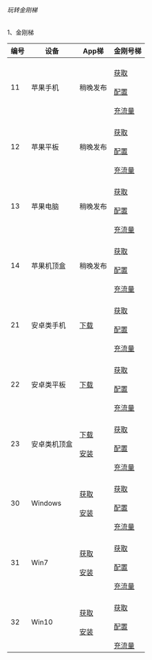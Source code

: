 ###### 玩转金刚梯


1、金刚梯

| 编号 | 设备 |App梯|金刚号梯 |
| ----------- | ----------- |  ----------- | ----------- | 
| 11|苹果手机|稍晚发布|<br>[获取]()<br><br>[配置]()<br><br>[充流量]()<br>|
| 12|苹果平板|稍晚发布| <br>[获取]()<br><br>[配置]()<br><br>[充流量]()<br> |
| 13|苹果电脑|稍晚发布| <br>[获取]()<br><br>[配置]()<br><br>[充流量]()<br> |
| 14|苹果机顶盒|稍晚发布| <br>[获取]()<br><br>[配置]()<br><br>[充流量]()<br> |
| 21|安卓类手机|[下载](https://github.com/a2zitpro/web/blob/master/LadderFree/Android/Phone/KKLadderAPP/KKLadderAPPGet.md)|<br>[获取]()<br><br>[配置]()<br><br>[充流量]()<br> |
| 22|安卓类平板|[下载](https://github.com/a2zitpro/web/blob/master/LadderFree/Android/Pad/KKLadderAPP/KKLadderAPPGet.md)|<br>[获取]()<br><br>[配置]()<br><br>[充流量]()<br> |
| 23|安卓类机顶盒|[下载](https://github.com/a2zitpro/web/blob/master/LadderFree/Android/TVBox/KKLadderAPP/KKLadderAPPGet.md)<br><br>[安装](https://github.com/a2zitpro/web/blob/master/LadderFree/Android/TVBox/KKLadderAPP/KKLadderAPPConfigure.md)| <br>[获取]()<br><br>[配置]()<br><br>[充流量]()<br> |
| 30|Windows|[获取](https://github.com/a2zitpro/web/blob/master/LadderFree/Windows/KKLadderAPPGet.md)<br><br>[安装](https://github.com/a2zitpro/web/blob/master/LadderFree/Windows/KKLadderAPPConfigure.md)| <br>[获取]()<br><br>[配置]()<br><br>[充流量]()<br> |
| 31|Win7|[获取](https://github.com/a2zitpro/web/blob/master/LadderFree/Windows/Win7/KKLadderAPPGet.md)<br><br>[安装](https://github.com/a2zitpro/web/blob/master/LadderFree/Windows/Win7/KKLadderAPPConfigure.md) | <br>[获取]()<br><br>[配置]()<br><br>[充流量]()<br> |
| 32|Win10|[获取](https://github.com/a2zitpro/web/blob/master/LadderFree/Windows/Win10/KKLadderAPPGet.md)<br><br>[安装](https://github.com/a2zitpro/web/blob/master/LadderFree/Windows/Win10/KKLadderAPPConfigure.md) | <br>[获取]()<br><br>[配置]()<br><br>[充流量]()<br> |
